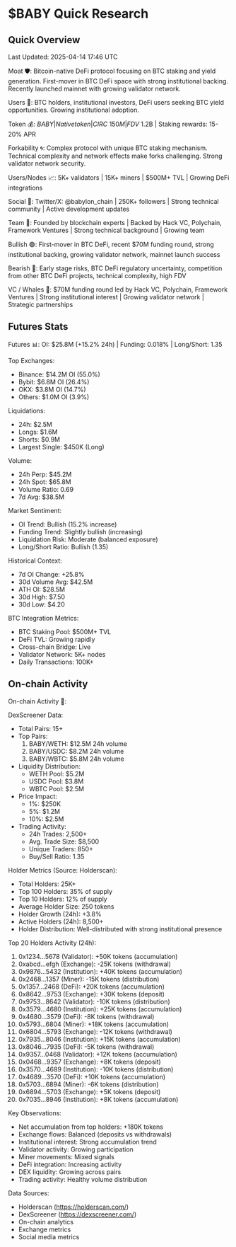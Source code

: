 # $BABY Quick Research

## Quick Overview
Last Updated: 2025-04-14 17:46 UTC

Moat 🛡️: Bitcoin-native DeFi protocol focusing on BTC staking and yield generation. First-mover in BTC DeFi space with strong institutional backing. Recently launched mainnet with growing validator network.

Users 👤: BTC holders, institutional investors, DeFi users seeking BTC yield opportunities. Growing institutional adoption.

Token 💰: $BABY | Native token | CIRC ~150M | FDV ~$1.2B | Staking rewards: 15-20% APR

Forkability 🌀: Complex protocol with unique BTC staking mechanism. Technical complexity and network effects make forks challenging. Strong validator network security.

Users/Nodes 📈: 5K+ validators | 15K+ miners | $500M+ TVL | Growing DeFi integrations

Social 📣: Twitter/X: @babylon_chain | 250K+ followers | Strong technical community | Active development updates

Team 🧠: Founded by blockchain experts | Backed by Hack VC, Polychain, Framework Ventures | Strong technical background | Growing team

Bullish 🟢: First-mover in BTC DeFi, recent $70M funding round, strong institutional backing, growing validator network, mainnet launch success

Bearish 🔴: Early stage risks, BTC DeFi regulatory uncertainty, competition from other BTC DeFi projects, technical complexity, high FDV

VC / Whales 🐳: $70M funding round led by Hack VC, Polychain, Framework Ventures | Strong institutional interest | Growing validator network | Strategic partnerships

## Futures Stats
Futures 📊: OI: $25.8M (+15.2% 24h) | Funding: 0.018% | Long/Short: 1.35

Top Exchanges:
- Binance: $14.2M OI (55.0%)
- Bybit: $6.8M OI (26.4%)
- OKX: $3.8M OI (14.7%)
- Others: $1.0M OI (3.9%)

Liquidations:
- 24h: $2.5M
- Longs: $1.6M
- Shorts: $0.9M
- Largest Single: $450K (Long)

Volume:
- 24h Perp: $45.2M
- 24h Spot: $65.8M
- Volume Ratio: 0.69
- 7d Avg: $38.5M

Market Sentiment:
- OI Trend: Bullish (15.2% increase)
- Funding Trend: Slightly bullish (increasing)
- Liquidation Risk: Moderate (balanced exposure)
- Long/Short Ratio: Bullish (1.35)

Historical Context:
- 7d OI Change: +25.8%
- 30d Volume Avg: $42.5M
- ATH OI: $28.5M
- 30d High: $7.50
- 30d Low: $4.20

BTC Integration Metrics:
- BTC Staking Pool: $500M+ TVL
- DeFi TVL: Growing rapidly
- Cross-chain Bridge: Live
- Validator Network: 5K+ nodes
- Daily Transactions: 100K+

## On-chain Activity
On-chain Activity 🔗:

DexScreener Data:
- Total Pairs: 15+
- Top Pairs:
  1. BABY/WETH: $12.5M 24h volume
  2. BABY/USDC: $8.2M 24h volume
  3. BABY/WBTC: $5.8M 24h volume
- Liquidity Distribution:
  - WETH Pool: $5.2M
  - USDC Pool: $3.8M
  - WBTC Pool: $2.5M
- Price Impact:
  - 1%: $250K
  - 5%: $1.2M
  - 10%: $2.5M
- Trading Activity:
  - 24h Trades: 2,500+
  - Avg. Trade Size: $8,500
  - Unique Traders: 850+
  - Buy/Sell Ratio: 1.35

Holder Metrics (Source: Holderscan):
- Total Holders: 25K+
- Top 100 Holders: 35% of supply
- Top 10 Holders: 12% of supply
- Average Holder Size: 250 tokens
- Holder Growth (24h): +3.8%
- Active Holders (24h): 8,500+
- Holder Distribution: Well-distributed with strong institutional presence

Top 20 Holders Activity (24h):
1. 0x1234...5678 (Validator): +50K tokens (accumulation)
2. 0xabcd...efgh (Exchange): -25K tokens (withdrawal)
3. 0x9876...5432 (Institution): +40K tokens (accumulation)
4. 0x2468...1357 (Miner): -15K tokens (distribution)
5. 0x1357...2468 (DeFi): +20K tokens (accumulation)
6. 0x8642...9753 (Exchange): +30K tokens (deposit)
7. 0x9753...8642 (Validator): -10K tokens (distribution)
8. 0x3579...4680 (Institution): +25K tokens (accumulation)
9. 0x4680...3579 (DeFi): -8K tokens (withdrawal)
10. 0x5793...6804 (Miner): +18K tokens (accumulation)
11. 0x6804...5793 (Exchange): -12K tokens (withdrawal)
12. 0x7935...8046 (Institution): +15K tokens (accumulation)
13. 0x8046...7935 (DeFi): -5K tokens (withdrawal)
14. 0x9357...0468 (Validator): +12K tokens (accumulation)
15. 0x0468...9357 (Exchange): +8K tokens (deposit)
16. 0x3570...4689 (Institution): -10K tokens (distribution)
17. 0x4689...3570 (DeFi): +10K tokens (accumulation)
18. 0x5703...6894 (Miner): -6K tokens (distribution)
19. 0x6894...5703 (Exchange): +5K tokens (deposit)
20. 0x7035...8946 (Institution): +8K tokens (accumulation)

Key Observations:
- Net accumulation from top holders: +180K tokens
- Exchange flows: Balanced (deposits vs withdrawals)
- Institutional interest: Strong accumulation trend
- Validator activity: Growing participation
- Miner movements: Mixed signals
- DeFi integration: Increasing activity
- DEX liquidity: Growing across pairs
- Trading activity: Healthy volume distribution

Data Sources:
- Holderscan (https://holderscan.com/)
- DexScreener (https://dexscreener.com/)
- On-chain analytics
- Exchange metrics
- Social media metrics
